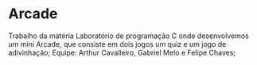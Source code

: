 # Arcade
Trabalho da matéria Laboratório de programação C onde desenvolvemos um mini Arcade, que consiste em dois jogos um quiz e um jogo de adivinhação; Equipe: Arthur Cavalleiro, Gabriel Melo e Felipe Chaves;

